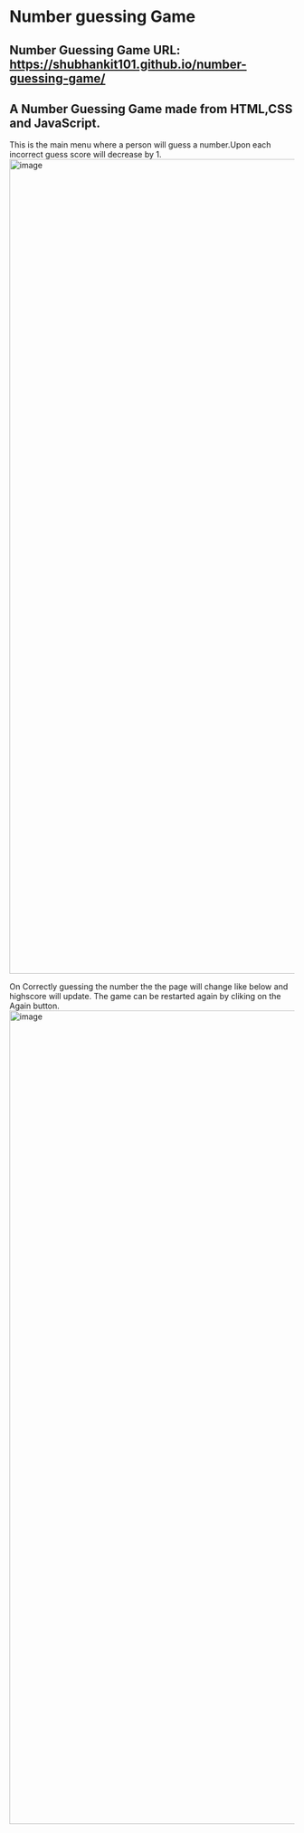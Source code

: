 # Number guessing Game
## Number Guessing Game URL: https://shubhankit101.github.io/number-guessing-game/

## A Number Guessing Game made from HTML,CSS and JavaScript. 

This is the main menu where a person will guess a number.Upon each incorrect guess score will decrease by 1.
<img width="1440" alt="image" src="https://github.com/Shubhankit101/number-guessing-game/assets/45731902/5132ccd7-98b9-4cd5-9061-b24a1c33497c">


On Correctly guessing the number the the page will change like below and highscore will update. The game can be restarted again by cliking on the Again button.
<img width="1438" alt="image" src="https://github.com/Shubhankit101/number-guessing-game/assets/45731902/902fa9aa-12d4-4b1a-bdd2-af8983f22294">
